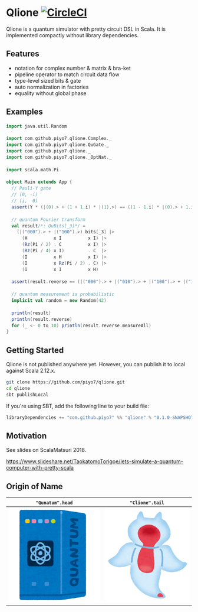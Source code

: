 # Qlione [![CircleCI](https://circleci.com/gh/piyo7/qlione.svg?style=svg)](https://circleci.com/gh/piyo7/qlione)

Qlione is a quantum simulator with pretty circuit DSL in Scala.
It is implemented compactly without library dependencies.

## Features

- notation for complex number & matrix & bra-ket
- pipeline operator to match circuit data flow
- type-level sized bits & gate
- auto normalization in factories
- equality without global phase

## Examples

```scala
import java.util.Random

import com.github.piyo7.qlione.Complex._
import com.github.piyo7.qlione.QuGate._
import com.github.piyo7.qlione._
import com.github.piyo7.qlione._OptNat._

import scala.math.Pi

object Main extends App {
  // Pauli-Y gate
  // (0, -i)
  // (i,  0)
  assert(Y * (|(0).> + (1 + 1.i) * |(1).>) == ((1 - 1.i) * |(0).> + 1.i * |(1).>).bits[_1])

  // quantum Fourier transform
  val result/*: QuBits[_3]*/ =
    (|("000").> + |("100").>).bits[_3] |>
      (H          x I          x I) |>
      (Rz(Pi / 2) . C          x I) |>
      (Rz(Pi / 4) x I)         . C  |>
      (I          x H          x I) |>
      (I          x Rz(Pi / 2) . C) |>
      (I          x I          x H)

  assert(result.reverse == (|("000").> + |("010").> + |("100").> + |("110").>).bits[_3])

  // quantum measurement is probabilistic
  implicit val random = new Random(42)

  println(result)
  println(result.reverse)
  for (_ <- 0 to 10) println(result.reverse.measureAll)
}
```

## Getting Started

Qlione is not published anywhere yet.
However, you can publish it to local against Scala 2.12.x.

```sh
git clone https://github.com/piyo7/qlione.git
cd qlione
sbt publishLocal
```

If you're using SBT, add the following line to your build file:

```scala
libraryDependencies += "com.github.piyo7" %% "qlione" % "0.1.0-SNAPSHOT"
```

## Motivation

See slides on ScalaMatsuri 2018.

https://www.slideshare.net/TaokatomoTorigoe/lets-simulate-a-quantum-computer-with-pretty-scala

## Origin of Name

| `"Qunatum".head` | `"Clione".tail` |
| --- | --- |
| ![quantum](images/quantum.png) | ![clione](images/clione.png) |
